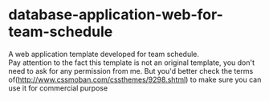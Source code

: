 # database-application-web-for-team-schedule
A web application template developed for team schedule.  
Pay attention to the fact this template is not an original template, you don't need to ask for any permission from me. But you'd better check the terms of(http://www.cssmoban.com/cssthemes/9298.shtml) to make sure you can use it for commercial purpose
